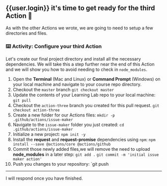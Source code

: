 ## {{user.login}} it's time to get ready for the third Action 🎉

As with the other Actions we wrote, we are going to need to setup a few directories and files.

### :keyboard: Activity: Configure your third Action

Let's create our final project directory and install all the necessary dependencies. We will take this a step further near the end of this Action and we will show you how to avoid needing to check in `node_modules`.

1. Open the **Terminal** (Mac and Linux) or **Command Prompt** (Windows) on your local machine and navigate to your course repo directory.
2. Checkout the `master` branch
   `git checkout master`
3. Update the contents of your Learning Lab repo to your local machine:
   `git pull`
4. Checkout the `action-three` branch you created for this pull request.
   `git checkout action-three`
5. Create a new folder for our Actions files:
   `mkdir -p .github/actions/issue-maker`
6. Navigate to the `issue-maker` folder you just created:
   `cd .github/actions/issue-maker`
7. Initialize a new project:
   `npm init -y`
8. Install the **request** and **request-promise** dependencies using `npm`:
   `npm install --save @actions/core @actions/github`
9. Commit those newly added files,we will remove the need to upload **node_modules** in a later step:
   `git add .`
   `git commit -m 'initial issue maker action'`
10. Push you changes to your repository:
    `git push

---

I will respond once you have finished.
